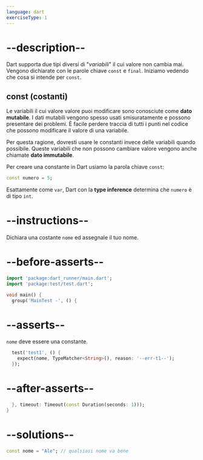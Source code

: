 ```yaml
---
language: dart
exerciseType: 1
---
```


# --description--

Dart supporta due tipi diversi di "_variabili_" il cui valore non cambia mai. Vengono dichiarate con le parole chiave `const` e `final`.
Iniziamo vedendo che cosa si intende per `const`.

## const (costanti)

Le variabili il cui valore valore puoi modificare sono conosciute come __dato mutabile__. I dati mutabili vengono spesso usati smisuratamente e possono presentare dei problemi. È facile perdere traccia di tutti i punti nel codice che possono modificare il valore di una variabile.

Per questa ragione, dovresti usare le constanti invece delle variabili quando possibile. Queste variabili che non possono cambiare valore vengono anche chiamate __dato immutabile__.

Per creare una constante in Dart usiamo la parola chiave `const`:

```dart
const numero = 5;
```

Esattamente come `var`, Dart con la __type inference__ determina che `numero` è di tipo `int`.

# --instructions--

Dichiara una costante `nome` ed assegnale il tuo nome.

# --before-asserts--

```dart
import 'package:dart_runner/main.dart';
import 'package:test/test.dart';

void main() {
  group('MainTest -', () {
```

# --asserts--

`nome` deve essere una constante.

```dart
  test('test1', () {
    expect(nome, TypeMatcher<String>(), reason: '--err-t1--');
  });
```

# --after-asserts--

```dart
  }, timeout: Timeout(const Duration(seconds: 1)));
}
```

# --solutions--

```dart
const nome = "Ale"; // qualsiasi nome va bene
```
